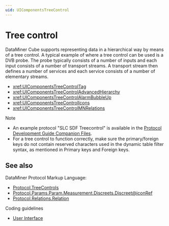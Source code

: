 ```yaml
---
uid: UIComponentsTreeControl
---
```


# Tree control

DataMiner Cube supports representing data in a hierarchical way by means of a tree control. A typical example of where a tree control can be used is a DVB probe. The probe typically consists of a number of inputs and each input consists of a number of transport streams. A transport stream then defines a number of services and each service consists of a number of elementary streams.

- <xref:UIComponentsTreeControlTag>
- <xref:UIComponentsTreeControlAdvancedHierarchy>
- <xref:UIComponentsTreeControlAlarmBubbleUp>
- <xref:UIComponentsTreeControlIcons>
- <xref:UIComponentsTreeControlMNRelations>

> [!NOTE]
>
> - An example protocol "SLC SDF Treecontrol" is available in the [Protocol Development Guide Companion Files](https://community.dataminer.services/documentation/protocol-development-guide-companion-files/).
> - For a tree control to function correctly, make sure the primary/foreign keys do not contain reserved characters used in the dynamic table filter syntax, as mentioned in Primary keys and Foreign keys.

## See also

DataMiner Protocol Markup Language:

- [Protocol.TreeControls](xref:Protocol.TreeControls)
- [Protocol.Params.Param.Measurement.Discreets.Discreet@iconRef](xref:Protocol.Params.Param.Measurement.Discreets.Discreet-iconRef)
- [Protocol.Relations.Relation](xref:Protocol.Relations.Relation)

Coding guidelines

- [User Interface](xref:CODUserInterface)
